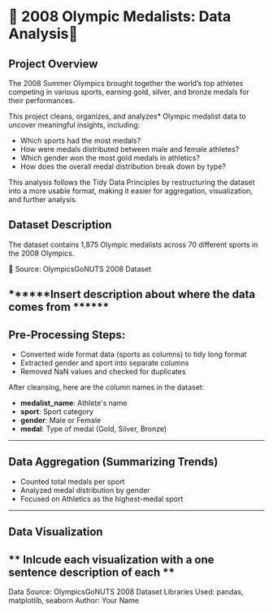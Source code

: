 # 🏅 2008 Olympic Medalists: Data Analysis🏅

## Project Overview  
The 2008 Summer Olympics brought together the world’s top athletes competing in various sports, earning gold, silver, and bronze medals for their performances.  

This project cleans, organizes, and analyzes* Olympic medalist data to uncover meaningful insights, including:  
- Which sports had the most medals?
- How were medals distributed between male and female athletes?
- Which gender won the most gold medals in athletics? 
- How does the overall medal distribution break down by type? 

This analysis follows the Tidy Data Principles by restructuring the dataset into a more usable format, making it easier for aggregation, visualization, and further analysis.  


## Dataset Description
The dataset contains 1,875 Olympic medalists across 70 different sports in the 2008 Olympics.

📌 Source: OlympicsGoNUTS 2008 Dataset


******Insert description about where the data comes from ******
--- 

## Pre-Processing Steps:
- Converted wide format data (sports as columns) to tidy long format
- Extracted gender and sport into separate columns
- Removed NaN values and checked for duplicates

After cleansing, here are the column names in the dataset:
- **medalist_name**: Athlete's name
- **sport**: Sport category
- **gender**: Male or Female
- **medal**: Type of medal (Gold, Silver, Bronze)
---

## Data Aggregation (Summarizing Trends)
- Counted total medals per sport
- Analyzed medal distribution by gender
- Focused on Athletics as the highest-medal sport
---
## Data Visualization 
** Inlcude each visualization with a one sentence description of each **
---
Data Source: OlympicsGoNUTS 2008 Dataset
Libraries Used: pandas, matplotlib, seaborn
Author: Your Name
